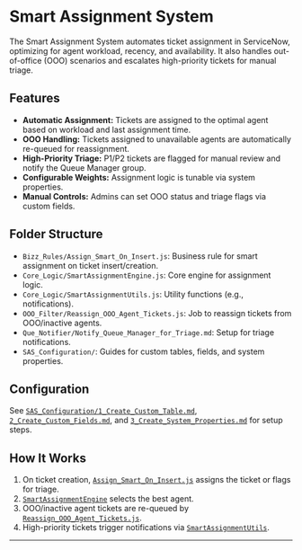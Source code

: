 # Smart Assignment System

The Smart Assignment System automates ticket assignment in ServiceNow, optimizing for agent workload, recency, and availability. It also handles out-of-office (OOO) scenarios and escalates high-priority tickets for manual triage.

## Features

- **Automatic Assignment:** Tickets are assigned to the optimal agent based on workload and last assignment time.
- **OOO Handling:** Tickets assigned to unavailable agents are automatically re-queued for reassignment.
- **High-Priority Triage:** P1/P2 tickets are flagged for manual review and notify the Queue Manager group.
- **Configurable Weights:** Assignment logic is tunable via system properties.
- **Manual Controls:** Admins can set OOO status and triage flags via custom fields.

## Folder Structure

- `Bizz_Rules/Assign_Smart_On_Insert.js`: Business rule for smart assignment on ticket insert/creation.
- `Core_Logic/SmartAssignmentEngine.js`: Core engine for assignment logic.
- `Core_Logic/SmartAssignmentUtils.js`: Utility functions (e.g., notifications).
- `OOO_Filter/Reassign_OOO_Agent_Tickets.js`: Job to reassign tickets from OOO/inactive agents.
- `Que_Notifier/Notify_Queue_Manager_for_Triage.md`: Setup for triage notifications.
- `SAS_Configuration/`: Guides for custom tables, fields, and system properties.

## Configuration

See [`SAS_Configuration/1_Create_Custom_Table.md`](Smart%20Assignment%20System/SAS_Configuration/1_Create_Custom_Table.md), [`2_Create_Custom_Fields.md`](Smart%20Assignment%20System/SAS_Configuration/2_Create_Custom_Fields.md), and [`3_Create_System_Properties.md`](Smart%20Assignment%20System/SAS_Configuration/3_Create_System_Properties.md) for setup steps.

## How It Works

1. On ticket creation, [`Assign_Smart_On_Insert.js`](Smart%20Assignment%20System/Bizz_Rules/Assign_Smart_On_Insert.js) assigns the ticket or flags for triage.
2. [`SmartAssignmentEngine`](Smart%20Assignment%20System/Core_Logic/SmartAssignmentEngine.js) selects the best agent.
3. OOO/inactive agent tickets are re-queued by [`Reassign_OOO_Agent_Tickets.js`](Smart%20Assignment%20System/OOO_Filter/Reassign_OOO_Agent_Tickets.js).
4. High-priority tickets trigger notifications via [`SmartAssignmentUtils`](Smart%20Assignment%20System/Core_Logic/SmartAssignmentUtils.js).

---
